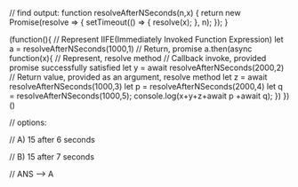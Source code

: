 // find output: 
function resolveAfterNSeconds(n,x) {
  return new Promise(resolve => {
    setTimeout(() => {
      resolve(x);
    }, n);
  });
}


(function(){  // Represent IIFE(Immediately Invoked Function Expression)
    let a = resolveAfterNSeconds(1000,1)  // Return, promise
    a.then(async function(x){  // Represent, resolve method
        // Callback invoke, provided promise successfully satisfied
        let y = await resolveAfterNSeconds(2000,2)  // Return value, provided as an argument, resolve method
        let z = await resolveAfterNSeconds(1000,3)
        let p = resolveAfterNSeconds(2000,4)
        let q = resolveAfterNSeconds(1000,5);
        console.log(x+y+z+await p +await q);
    })
})()



// options:

// A) 15 after 6 seconds 

// B) 15 after 7 seconds


// ANS --> A
